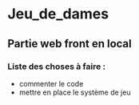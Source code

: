 # Jeu_de_dames

## Partie web front en local 
### Liste des choses à faire :
- commenter le code
- mettre en place le système de jeu
